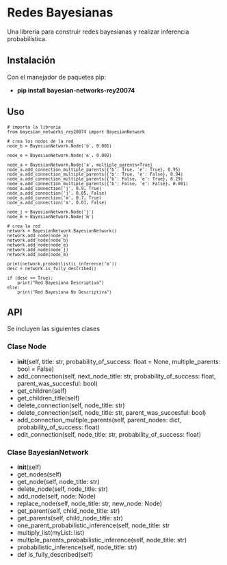 # Redes Bayesianas

Una librería para construir redes bayesianas y realizar inferencia probabilística.

## Instalación

Con el manejador de paquetes pip:

- **pip install bayesian-networks-rey20074**

## Uso

<sub> 
    
    # importa la libreria
    from bayesian_networks_rey20074 import BayesianNetwork

    # crea los nodos de la red
    node_b = BayesianNetwork.Node('b', 0.001)

    node_e = BayesianNetwork.Node('e', 0.002)

    node_a = BayesianNetwork.Node('a', multiple_parents=True)
    node_a.add_connection_multiple_parents({'b': True, 'e': True}, 0.95)
    node_a.add_connection_multiple_parents({'b': True, 'e': False}, 0.94)
    node_a.add_connection_multiple_parents({'b': False, 'e': True}, 0.29)
    node_a.add_connection_multiple_parents({'b': False, 'e': False}, 0.001)
    node_a.add_connection('j', 0.9, True)
    node_a.add_connection('j', 0.05, False)
    node_a.add_connection('m', 0.7, True)
    node_a.add_connection('m', 0.01, False)

    node_j = BayesianNetwork.Node('j')
    node_m = BayesianNetwork.Node('m')

    # crea la red
    network = BayesianNetwork.BayesianNetwork()
    network.add_node(node_a)
    network.add_node(node_b)
    network.add_node(node_e)
    network.add_node(node_j)
    network.add_node(node_m)

    print(network.probabilistic_inference('m'))
    desc = network.is_fully_described()

    if (desc == True):
        print("Red Bayesiana Descriptiva")
    else:
        print("Red Bayesiana No Descriptiva")

</sub>

## API

Se incluyen las siguientes clases

### Clase Node

- **init**(self, title: str, probability_of_success: float = None, multiple_parents: bool = False)
- add_connection(self, next_node_title: str, probability_of_success: float, parent_was_succesful: bool)
- get_children(self)
- get_children_title(self)
- delete_connection(self, node_title: str)
- delete_connection(self, node_title: str, parent_was_succesful: bool)
- add_connection_multiple_parents(self, parent_nodes: dict, probability_of_success: float)
- edit_connection(self, node_title: str, probability_of_success: float)

### Clase BayesianNetwork

- **init**(self)
- get_nodes(self)
- get_node(self, node_title: str)
- delete_node(self, node_title: str)
- add_node(self, node: Node)
- replace_node(self, node_title: str, new_node: Node)
- get_parent(self, child_node_title: str)
- get_parents(self, child_node_title: str)
- one_parent_probabilistic_inference(self, node_title: str
- multiply_list(myList: list)
- multiple_parents_probabilistic_inference(self, node_title: str)
- probabilistic_inference(self, node_title: str)
- def is_fully_described(self)
